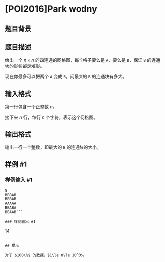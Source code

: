 # [POI2016]Park wodny

## 题目背景



## 题目描述

给出一个 $n\times n$ 的四连通的网格图，每个格子要么是 `A`，要么是 `B`，保证 `B` 的连通块的形状都是矩形。

现在你最多可以把两个 `A` 变成 `B`，问最大的 `B` 的连通块有多大。

## 输入格式

第一行包含一个正整数 $n$。

接下来 $n$ 行，每行 $n$ 个字符，表示这个网格图。


## 输出格式

输出一行一个整数，即最大的 `B` 的连通块的大小。

## 样例 #1

### 样例输入 #1
```
5
BBBAB
BBBAB
AAAAA
BBABA
BBAAB```

### 样例输出 #1

```
14
```

## 提示

对于 $100\%$ 的数据，$1\le n\le 10^3$。
